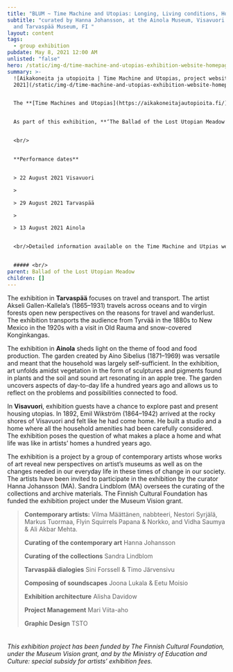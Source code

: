 ```yaml
---
title: "BLUM ~ Time Machine and Utopias: Longing, Living conditions, Homecoming"
subtitle: "curated by Hanna Johansson, at the Ainola Museum, Visavuori Museum,
  and Tarvaspää Museum, FI "
layout: content
tags:
  - group exhibition
pubdate: May 8, 2021 12:00 AM
unlisted: "false"
hero: /static/img-d/time-machine-and-utopias-exhibition-website-homepage.png
summary: >-
  ![Aikakoneita ja utopioita | Time Machine and Utopias, project website,
  2021](/static/img-d/time-machine-and-utopias-exhibition-website-homepage.png)


  The **[Time Machines and Utopias](https://aikakoneitajautopioita.fi/)** is an exhibition series showcased in three museums, Tarvaspää, Ainola and Visavuori, which explore the museums’ possibilities to operate in our changing society. The exhibition is based on the topical theme of climate change intending to force a rethinking of our day-to-day choices on food, travel and housing.


  As part of this exhibition, **‘The Ballad of the Lost Utopian Meadow’** by Vidha Saumya and Ali Akbar Mehta is presented as a studio-recorded sound work accessed via the project website, and an installed audio-video work, and as LIVE performances of the ballad, by *varialambo* (Varia Sjöström and Hatz Lambo), and  ‘Ruis’, an autoethnographic fiction about the history and life-cycle of rye written and performed by Joss Allen.


  <br/>


  **Performance dates**


  > 22 August 2021 Visavuori 

  >

  > 29 August 2021 Tarvaspää

  >

  > 13 August 2021 Ainola


  <br/>Detailed information available on the Time Machine and Utpias website **[here](https://aikakoneitajautopioita.fi/)**, and in English **[here](https://aikakoneitajautopioita.fi/kieliversiot/english).**


  ##### <br/>
parent: Ballad of the Lost Utopian Meadow
children: []
---
```

The exhibition in **Tarvaspää** focuses on travel and transport. The artist Akseli Gallen-Kallela’s (1865–1931) travels across oceans and to virgin forests open new perspectives on the reasons for travel and wanderlust. The exhibition transports the audience from Tyrvää in the 1880s to New Mexico in the 1920s with a visit in Old Rauma and snow-covered Konginkangas.

The exhibition in **Ainola** sheds light on the theme of food and food production. The garden created by Aino Sibelius (1871–1969) was versatile and meant that the household was largely self-sufficient. In the exhibition, art unfolds amidst vegetation in the form of sculptures and pigments found in plants and the soil and sound art resonating in an apple tree. The garden uncovers aspects of day-to-day life a hundred years ago and allows us to reflect on the problems and possibilities connected to food.

In **Visavuori**, exhibition guests have a chance to explore past and present housing utopias. In 1892, Emil Wikström (1864–1942) arrived at the rocky shores of Visavuori and felt like he had come home. He built a studio and a home where all the household amenities had been carefully considered. The exhibition poses the question of what makes a place a home and what life was like in artists’ homes a hundred years ago.

The exhibition is a project by a group of contemporary artists whose works of art reveal new perspectives on artist’s museums as well as on the changes needed in our everyday life in these times of change in our society. The artists have been invited to participate in the exhibition by the curator Hanna Johansson (MA). Sandra Lindblom (MA) oversees the curating of the collections and archive materials. The Finnish Cultural Foundation has funded the exhibition project under the Museum Vision grant.

> **Contemporary artists:** Vilma Määttänen, nabbteeri, Nestori Syrjälä, Markus Tuormaa, Flyin Squirrels Papana & Norkko, and Vidha Saumya & Ali Akbar Mehta.
>
> **Curating of the contemporary art** Hanna Johansson
>
> **Curating of the collections** Sandra Lindblom
>
> **Tarvaspää dialogies** Sini Forssell & Timo Järvensivu
>
> **Composing of soundscapes** Joona Lukala & Eetu Moisio
>
> **Exhibition architecture** Alisha Davidow
>
> **Project Management** Mari Viita-aho
>
> **Graphic Design** TSTO

###### <br/>This exhibition project has been funded by The Finnish Cultural Foundation, under the Museum Vision grant, and by the Ministry of Education and Culture: special subsidy for artists’ exhibition fees.